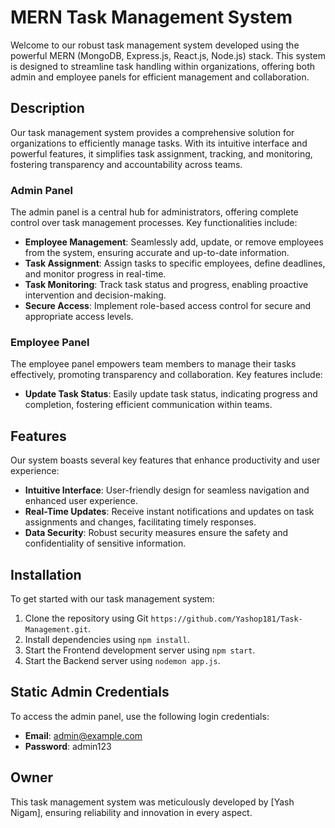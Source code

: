 # MERN Task Management System

Welcome to our robust task management system developed using the powerful MERN (MongoDB, Express.js, React.js, Node.js) stack. This system is designed to streamline task handling within organizations, offering both admin and employee panels for efficient management and collaboration.

## Description

Our task management system provides a comprehensive solution for organizations to efficiently manage tasks. With its intuitive interface and powerful features, it simplifies task assignment, tracking, and monitoring, fostering transparency and accountability across teams.

### Admin Panel

The admin panel is a central hub for administrators, offering complete control over task management processes. Key functionalities include:

- **Employee Management**: Seamlessly add, update, or remove employees from the system, ensuring accurate and up-to-date information.
- **Task Assignment**: Assign tasks to specific employees, define deadlines, and monitor progress in real-time.
- **Task Monitoring**: Track task status and progress, enabling proactive intervention and decision-making.
- **Secure Access**: Implement role-based access control for secure and appropriate access levels.

### Employee Panel

The employee panel empowers team members to manage their tasks effectively, promoting transparency and collaboration. Key features include:

- **Update Task Status**: Easily update task status, indicating progress and completion, fostering efficient communication within teams.

## Features

Our system boasts several key features that enhance productivity and user experience:

- **Intuitive Interface**: User-friendly design for seamless navigation and enhanced user experience.
- **Real-Time Updates**: Receive instant notifications and updates on task assignments and changes, facilitating timely responses.
- **Data Security**: Robust security measures ensure the safety and confidentiality of sensitive information.

## Installation

To get started with our task management system:

1. Clone the repository using Git `https://github.com/Yashop181/Task-Management.git`.
2. Install dependencies using `npm install`.
3. Start the Frontend development server using `npm start`.
4. Start the Backend server using `nodemon app.js`.

## Static Admin Credentials

To access the admin panel, use the following login credentials:

- **Email**: admin@example.com
- **Password**: admin123

## Owner

This task management system was meticulously developed by [Yash Nigam], ensuring reliability and innovation in every aspect.
